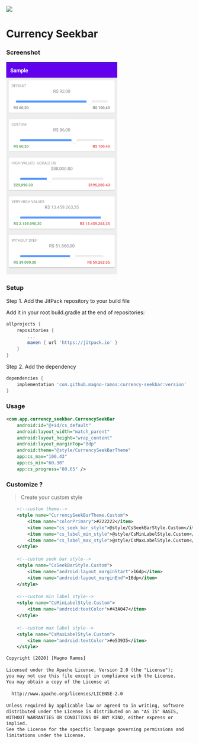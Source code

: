 [![](https://jitpack.io/v/magno-ramos/currency-seekbar.svg)](https://jitpack.io/#magno-ramos/currency-seekbar)

# Currency Seekbar

### Screenshot

!['ScreenShot'](https://raw.githubusercontent.com/Magno-Ramos/currency-seekbar/master/images/screenshot.png)

### Setup

Step 1. Add the JitPack repository to your build file

Add it in your root build.gradle at the end of repositories:

````gradle
allprojects {
	repositories {
		...
		maven { url 'https://jitpack.io' }
	}
}
````

Step 2. Add the dependency

	
````gradle
dependencies {
	implementation 'com.github.magno-ramos:currency-seekbar:version'
}
````


### Usage

```xml
<com.app.currency_seekbar.CurrencySeekBar
	android:id="@+id/cs_default"
	android:layout_width="match_parent"
	android:layout_height="wrap_content"
	android:layout_marginTop="8dp"
	android:theme="@style/CurrencySeekBarTheme"
	app:cs_max="100.43"
	app:cs_min="60.30"
	app:cs_progress="80.65" />
```

### Customize ?

>Create your custom style

```xml
    <!--custom theme-->
    <style name="CurrencySeekBarTheme.Custom">
        <item name="colorPrimary">#222222</item>
        <item name="cs_seek_bar_style">@style/CsSeekBarStyle.Custom</item>
        <item name="cs_label_min_style">@style/CsMinLabelStyle.Custom</item>
        <item name="cs_label_max_style">@style/CsMaxLabelStyle.Custom</item>
    </style>

    <!--custom seek bar style-->
    <style name="CsSeekBarStyle.Custom">
        <item name="android:layout_marginStart">16dp</item>
        <item name="android:layout_marginEnd">16dp</item>
    </style>

    <!--custom min label style-->
    <style name="CsMinLabelStyle.Custom">
        <item name="android:textColor">#43A047</item>
    </style>

    <!--custom max label style-->
    <style name="CsMaxLabelStyle.Custom">
        <item name="android:textColor">#e53935</item>
    </style>
```

    Copyright [2020] [Magno Ramos]
    
    Licensed under the Apache License, Version 2.0 (the "License");
    you may not use this file except in compliance with the License.
    You may obtain a copy of the License at
    
      http://www.apache.org/licenses/LICENSE-2.0
    
    Unless required by applicable law or agreed to in writing, software
    distributed under the License is distributed on an "AS IS" BASIS,
    WITHOUT WARRANTIES OR CONDITIONS OF ANY KIND, either express or implied.
    See the License for the specific language governing permissions and
    limitations under the License.
